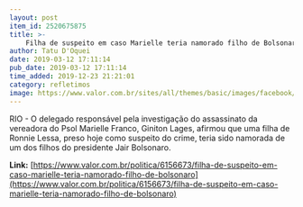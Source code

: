 ```yaml
---
layout: post
item_id: 2520675875
title: >-
    Filha de suspeito em caso Marielle teria namorado filho de Bolsonaro
author: Tatu D'Oquei
date: 2019-03-12 17:11:14
pub_date: 2019-03-12 17:11:14
time_added: 2019-12-23 21:21:01
category: refletimos
image: https://www.valor.com.br/sites/all/themes/basic/images/facebook/valor-big.jpg
---
```


RIO - O delegado responsável pela investigação do assassinato da vereadora do Psol Marielle Franco, Giniton Lages, afirmou que uma filha de Ronnie Lessa, preso hoje como suspeito do crime, teria sido namorada de um dos filhos do presidente Jair Bolsonaro.

**Link:** [https://www.valor.com.br/politica/6156673/filha-de-suspeito-em-caso-marielle-teria-namorado-filho-de-bolsonaro](https://www.valor.com.br/politica/6156673/filha-de-suspeito-em-caso-marielle-teria-namorado-filho-de-bolsonaro)

